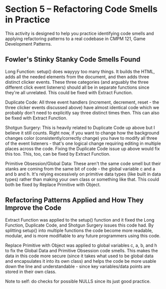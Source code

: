 # Section 5 – Refactoring Code Smells in Practice

This activity is designed to help you practice identifying code smells and applying refactoring patterns to a real codebase in CMPM 121, Game Development Patterns.

## Fowler's Stinky Stanky Code Smells Found

Long Function: setup() does wayyyy too many things. It builds the HTML, adds all the needed elements from the document, and then adds three distinct clicker events. These three categories (and arguably the three different click event listeners) should all be in separate functions since they're all unrelated. This could be fixed with Extract Function.

Duplicate Code: All three event handlers (increment, decrement, reset - the three clicker events discussed above) have almost identical code which we probably don't need to explicitly say three distinct times then. This can also be fixed with Extract Function.

Shotgun Surgery: This is heavily related to Duplicate Code up above but I believe it still counts. Right now, if you want to change how the background changes color (consistently/correctly change) you have to modify all three of the event listeners - that's one logical change requiring editing in multiple places across the code. Fixing the Duplicate Code issue up above would fix this too. This, too, can be fixed by Extract Function.

Primitive Obsession/Global Data: These aren't the same code smell but their stanks are coming from the same bit of code - the global variable c and a and b and h. It's relying excessively on primitive data types (like built in data types) rather than making your own class or something like that. This could both be fixed by Replace Primitive with Object.

## Refactoring Patterns Applied and How They Improve the Code

Extract Function was applied to the setup() function and it fixed the Long Function, Duplicate Code, and Shotgun Surgery issues this code had. By splitting setup() into multiple functions the code become more readable, modular, and is more modifiable to any future programmers using this code.

Replace Primitive with Object was applied to global variables c, a, b, and h to fix the Global Data and Primitive Obsession code smells. This makes the data in this code more secure (since it takes what used to be global data and encapsulates it into its own class) and helps the code be more usable down the line and understandable - since key variables/data points are stored in their own class.

Note to self: do checks for possible NULLS since its just good practice.

